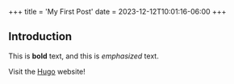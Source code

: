 +++
title = 'My First Post'
date = 2023-12-12T10:01:16-06:00
+++

## Introduction

This is **bold** text, and this is *emphasized* text.

Visit the [Hugo](https://gohugo.io) website!